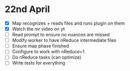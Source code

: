 # 22nd April
- [x] Map recognizes + reads files and runs plugin on them
- [x] Watch the mr video on yt
- [ ] Read prompt to ensure no nuances are missed
- [ ] Modify worker to have nReduce intermediate files
- [ ] Ensure map phase finished
- [ ] Configure to work with nReduce=1
- [ ] Do nReduce tasks (can optimize)
- [ ] Write tests for everything

